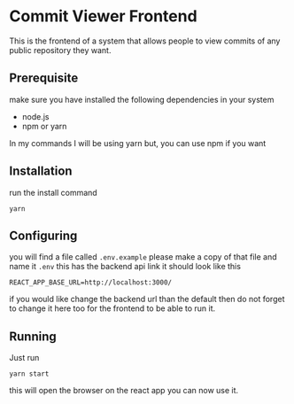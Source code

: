 # Commit Viewer Frontend

This is the frontend of a system that allows people to view commits of any public repository they want.

## Prerequisite

make sure you have installed the following dependencies in your system

- node.js
- npm or yarn

In my commands I will be using yarn but, you can use npm if you want 

## Installation

run the install command
```
yarn 
```

## Configuring

you will find a file called `.env.example`
please make a copy of that file and name it `.env`
this has the backend api link it should look like this 

```
REACT_APP_BASE_URL=http://localhost:3000/
```
if  you would like change the backend url than the default then do not forget to change it here too for the frontend to be able to run it.

## Running 

Just run 
```
yarn start
```

this will open the browser on the react app you can now use it.